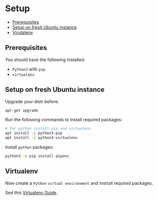 # Setup

- [Prerequisites](#prerequisites)
- [Setup on fresh Ubuntu instance](#setup-on-fresh-ubuntu-instance)
- [Virutalenv](#virtualenv)

## Prerequisites

You should have the following installed:
- `Python3` with `pip`
- `virtualenv`

## Setup on fresh Ubuntu instance

Upgrade your distr before:

```bash
apt-get upgrade
```

Run the following commands to install required packages:

```bash
# for python install pip and virtualenv
apt install -y python3-pip
apt install -y python3-virtualenv
```

Install `python` packages:

```bash
python3 -m pip install pipenv
```

## Virtualenv

Now create a `Python` `virtual environment` and instrall required packages.

Sed this [Virtualenv Guide](./docs/virtualenv.md).
